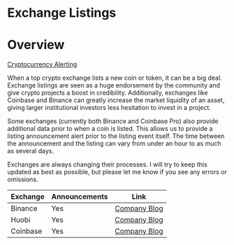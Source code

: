 # Exchange Listings

# Overview

[Cryptocurrency Alerting](https://cryptocurrencyalerting.com/guide/binance-coinbase-exchange-listings.html)

When a top crypto exchange lists a new coin or token, it can be a big deal. Exchange listings are seen as a huge endorsement by the community and give crypto projects a boost in credibility. Additionally, exchanges like Coinbase and Binance can greatly increase the market liquidity of an asset, giving larger institutional investors less hesitation to invest in a project.

Some exchanges (currently both Binance and Coinbase Pro) also provide additional data prior to when a coin is listed. This allows us to provide a listing announcement alert prior to the listing event itself. The time between the announcement and the listing can vary from under an hour to as much as several days.

Exchanges are always changing their processes. I will try to keep this updated as best as possible, but please let me know if you see any errors or omissions.

<!-- Table of Exchanges and whether they have annoucements -->

| Exchange | Announcements | Link                                                                                                     |
| -------- | ------------- | -------------------------------------------------------------------------------------------------------- |
| Binance  | Yes           | [Company Blog](https://www.binance.com/en/support/announcement/new-cryptocurrency-listing?c=48&navId=48) |
| Huobi    | Yes           | [Company Blog](https://www.huobi.com/support/en-us/list/360000039942?page=1)                             |
| Coinbase | Yes           | [Company Blog](https://blog.coinbase.com/)                                                               |
